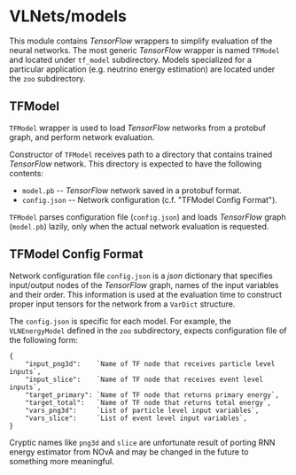 # VLNets/models

This module contains _TensorFlow_ wrappers to simplify evaluation of the neural
networks. The most generic _TensorFlow_ wrapper is named `TFModel` and located
under `tf_model` subdirectory. Models specialized for a particular application
(e.g. neutrino energy estimation) are located under the `zoo` subdirectory.


## TFModel

`TFModel` wrapper is used to load _TensorFlow_ networks from a protobuf graph,
and perform network evaluation.

Constructor of `TFModel` receives path to a directory that contains trained
_TensorFlow_ network. This directory is expected to have the following
contents:
* `model.pb`    -- _TensorFlow_ network saved in a protobuf format.
* `config.json` -- Network configuration (c.f. "TFModel Config Format").

`TFModel` parses configuration file (`config.json`) and loads _TensorFlow_
graph (`model.pb`) lazily, only when the actual network evaluation is
requested.


## TFModel Config Format

Network configuration file `config.json` is a _json_ dictionary that specifies
input/output nodes of the _TensorFlow_ graph, names of the input variables and
their order. This information is used at the evaluation time to construct
proper input tensors for the network from a `VarDict` structure.

The `config.json` is specific for each model. For example, the `VLNEnergyModel`
defined in the `zoo` subdirectory, expects configuration file of the
following form:

```
{
    "input_png3d":    `Name of TF node that receives particle level inputs`,
    "input_slice":    `Name of TF node that receives event level inputs`,
    "target_primary": `Name of TF node that returns primary energy`,
    "target_total":   `Name of TF node that returns total energy`,
    "vars_png3d":     `List of particle level input variables`,
    "vars_slice":     `List of event level input variables`,
}
```

Cryptic names like `png3d` and `slice` are unfortunate result of porting RNN
energy estimator from NOvA and may be changed in the future to something more
meaningful.

